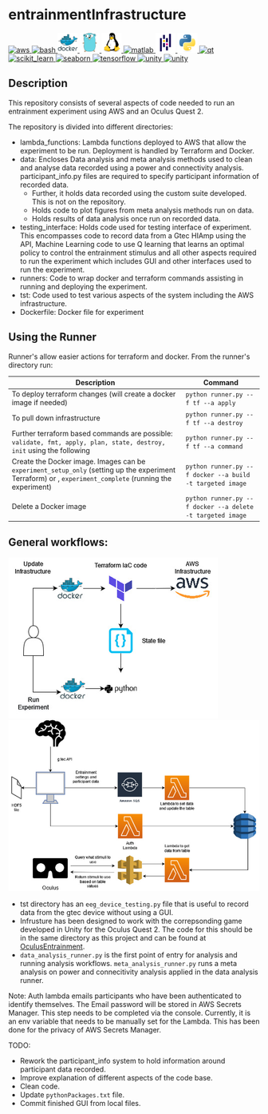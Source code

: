 # entrainmentInfrastructure

<p> <a href="https://aws.amazon.com" target="_blank" rel="noreferrer"> <img src="https://img.shields.io/badge/AWS-%23FF9900.svg?style=for-the-badge&logo=amazon-aws&logoColor=white" alt="aws" width="90" height="40"/> </a> <a href="https://www.gnu.org/software/bash/" target="_blank" rel="noreferrer"> <img src="https://www.vectorlogo.zone/logos/gnu_bash/gnu_bash-icon.svg" alt="bash" width="40" height="40"/> </a> <a href="https://www.docker.com/" target="_blank" rel="noreferrer"> <img src="https://raw.githubusercontent.com/devicons/devicon/master/icons/docker/docker-original-wordmark.svg" alt="docker" width="40" height="40"/> </a> <a href="https://golang.org" target="_blank" rel="noreferrer"> <img src="https://raw.githubusercontent.com/devicons/devicon/master/icons/go/go-original.svg" alt="go" width="40" height="40"/> </a> <a href="https://www.linux.org/" target="_blank" rel="noreferrer"> <img src="https://raw.githubusercontent.com/devicons/devicon/master/icons/linux/linux-original.svg" alt="linux" width="40" height="40"/> </a> <a href="https://www.mathworks.com/" target="_blank" rel="noreferrer"> <img src="https://upload.wikimedia.org/wikipedia/commons/2/21/Matlab_Logo.png" alt="matlab" width="40" height="40"/> </a> <a href="https://pandas.pydata.org/" target="_blank" rel="noreferrer"> <img src="https://raw.githubusercontent.com/devicons/devicon/2ae2a900d2f041da66e950e4d48052658d850630/icons/pandas/pandas-original.svg" alt="pandas" width="40" height="40"/> </a> <a href="https://www.python.org" target="_blank" rel="noreferrer"> <img src="https://raw.githubusercontent.com/devicons/devicon/master/icons/python/python-original.svg" alt="python" width="40" height="40"/> </a> <a href="https://www.qt.io/" target="_blank" rel="noreferrer"> <img src="https://upload.wikimedia.org/wikipedia/commons/0/0b/Qt_logo_2016.svg" alt="qt" width="40" height="40"/> </a> <a href="https://scikit-learn.org/" target="_blank" rel="noreferrer"> <img src="https://upload.wikimedia.org/wikipedia/commons/0/05/Scikit_learn_logo_small.svg" alt="scikit_learn" width="40" height="40"/> </a> <a href="https://seaborn.pydata.org/" target="_blank" rel="noreferrer"> <img src="https://seaborn.pydata.org/_images/logo-mark-lightbg.svg" alt="seaborn" width="40" height="40"/> </a> <a href="https://www.tensorflow.org" target="_blank" rel="noreferrer"> <img src="https://www.vectorlogo.zone/logos/tensorflow/tensorflow-icon.svg" alt="tensorflow" width="40" height="40"/> </a> <a href="https://unity.com/" target="_blank" rel="noreferrer"> <img src="https://www.vectorlogo.zone/logos/unity3d/unity3d-icon.svg" alt="unity" width="40" height="40"/> </a>  <a href="https://www.terraform.io/" target="_blank" rel="noreferrer"> <img src="https://img.shields.io/badge/terraform-%235835CC.svg?style=for-the-badge&logo=terraform&logoColor=white" alt="unity" width="90" height="40"/> </a></p>

## Description
This repository consists of several aspects of code needed to run an entrainment experiment using AWS and an Oculus Quest 2.

The repository is divided into different directories:
- lambda_functions: Lambda functions deployed to AWS that allow the experiment to be run. Deployment is handled by Terraform and Docker.
- data: Encloses Data analysis and meta analysis methods used to clean and analyse data recorded using a power and connectivity analysis. participant_info.py files are required to specify participant information of recorded data.
  - Further, it holds data recorded using the custom suite developed. This is not on the repository.
  - Holds code to plot figures from meta analysis methods run on data.
  - Holds results of data analysis once run on recorded data.
- testing_interface: Holds code used for testing interface of experiment. This encompasses code to record data from a Gtec HIAmp using the API, Machine Learning code to use Q learning that learns an optimal policy to control the entrainment stimulus and all other aspects required to run the experiment which includes GUI and other interfaces used to run the experiment.
- runners: Code to wrap docker and terraform commands assisting in running and deploying the experiment.
- tst: Code used to test various aspects of the system including the AWS infrastructure.
- Dockerfile: Docker file for experiment

## Using the Runner
Runner's allow easier actions for terraform and docker. From the runner's directory run:

| Description | Command|
| --- | ---|
| To deploy terraform changes (will create a docker image if needed) | `python runner.py --f tf --a apply`|
| To pull down infrastructure | `python runner.py --f tf --a destroy` |
| Further terraform based commands are possible: `validate, fmt, apply, plan, state, destroy, init` using the following | `python runner.py --f tf --a command`|
| Create the Docker image. Images can be `experiment_setup_only` (setting up the experiment Terraform) or , `experiment_complete` (running the experiment) | `python runner.py --f docker --a build -t targeted image`|
| Delete a Docker image | `python runner.py --f docker --a delete -t targeted image`|

## General workflows:
![](Images/IAC_entrainment.jpg?raw=true)
![](Images/Architecture.jpg?raw=true)
- tst directory has an `eeg_device_testing.py` file that is useful to record data from the gtec device without using a GUI.
- Infrusture has been designed to work with the correpsonding game developed in Unity for the Oculus Quest 2. The code for this should be in the same directory as this project and can be found at [OculusEntrainment](https://github.com/RC-7/OculusEntrainment).
- `data_analysis_runner.py` is the first point of entry for analysis and running analysis workflows. `meta_analysis_runner.py` runs a meta analysis on power and connecitivity analysis applied in the data analysis runner.

Note: Auth lambda emails participants who have been authenticated to identify themselves. The Email password will be stored in AWS Secrets Manager. This step needs to be completed via the console. Currently, it is an env variable that needs to be manually set for the Lambda. This has been done for the privacy of AWS Secrets Manager.

TODO:
- Rework the participant_info system to hold information around participant data recorded.
- Improve explanation of different aspects of the code base.
- Clean code.
- Update `pythonPackages.txt` file.
- Commit finished GUI from local files.